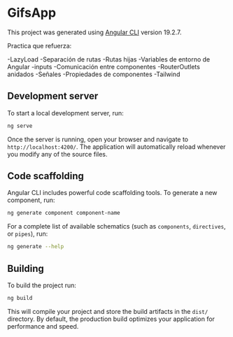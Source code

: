 # GifsApp

This project was generated using [Angular CLI](https://github.com/angular/angular-cli) version 19.2.7.

Practica que refuerza: 

-LazyLoad
-Separación de rutas
-Rutas hijas
-Variables de entorno de Angular
-inputs
-Comunicación entre componentes
-RouterOutlets anidados
-Señales
-Propiedades de componentes
-Tailwind

## Development server

To start a local development server, run:

```bash
ng serve
```

Once the server is running, open your browser and navigate to `http://localhost:4200/`. The application will automatically reload whenever you modify any of the source files.

## Code scaffolding

Angular CLI includes powerful code scaffolding tools. To generate a new component, run:

```bash
ng generate component component-name
```

For a complete list of available schematics (such as `components`, `directives`, or `pipes`), run:

```bash
ng generate --help
```

## Building

To build the project run:

```bash
ng build
```

This will compile your project and store the build artifacts in the `dist/` directory. By default, the production build optimizes your application for performance and speed.
